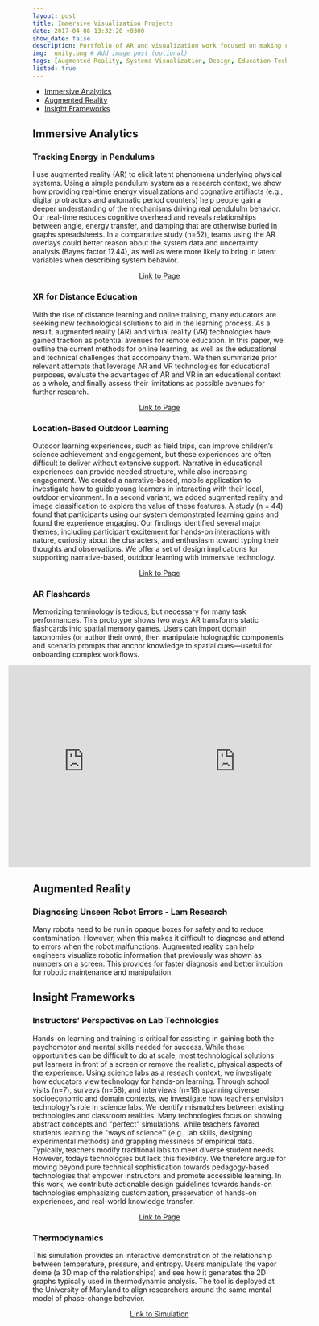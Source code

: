 ```yaml
---
layout: post
title: Immersive Visualization Projects
date: 2017-04-06 13:32:20 +0300
show_date: false
description: Portfolio of AR and visualization work focused on making complex systems legible for cross-functional teams.
img:  unity.png # Add image post (optional)
tags: [Augmented Reality, Systems Visualization, Design, Education Technology] # add tag
listed: true
---
```

- [Immersive Analytics](#immersive-analytics)
- [Augmented Reality](#augmented-reality)
- [Insight Frameworks](#insight-frameworks)

## Immersive Analytics
### Tracking Energy in Pendulums
I use augmented reality (AR) to elicit latent phenomena underlying physical systems. Using a simple pendulum system as a research context, we show how providing real-time energy visualizations and cognative artifiacts (e.g., digital protractors and automatic period counters) help people gain a deeper understanding of the mechanisms driving real pendululm behavior. Our real-time  reduces cognitive overhead and reveals relationships between angle, energy transfer, and damping that are otherwise buried in graphs spreadsheets. In a comparative study (n=52), teams using the AR overlays could better reason about the system data and uncertainty analysis (Bayes factor 17.44), as well as were more likely to bring in latent variables when describing system behavior. 


<p align="center">
  <a href="{{site.baseurl}}/pendulum" style="text-align: center;">Link to Page</a>
</p>

### XR for Distance Education
With the rise of distance learning and online training, many educators are seeking new technological solutions to aid in the learning process. As a result, augmented reality (AR) and virtual reality (VR) technologies have gained traction as potential avenues for remote education. In this paper, we outline the current methods for online learning, as well as the educational and technical challenges that accompany them. We then summarize prior relevant attempts that leverage AR and VR technologies for educational purposes, evaluate the advantages of AR and VR in an educational context as a whole, and finally assess their limitations as possible avenues for further research.


<p align="center">
  <a href="{{site.baseurl}}/XR-distance-ed" style="text-align: center;">Link to Page</a>
</p>

### Location-Based Outdoor Learning
Outdoor learning experiences, such as field trips, can improve children’s science achievement and engagement, but these experiences are often difficult to deliver without extensive support. Narrative in educational experiences can provide needed structure, while also increasing engagement. We created a narrative-based, mobile application to investigate how to guide young learners in interacting with their local, outdoor environment. In a second variant, we added augmented reality and image classification to explore the value of these features. A study (n = 44) found that participants using our system demonstrated learning gains and found the experience engaging. Our findings identified several major themes, including participant excitement for hands-on interactions with nature, curiosity about the characters, and enthusiasm toward typing their thoughts and observations. We offer a set of design implications for supporting narrative-based, outdoor learning with immersive technology.

<p align="center">
  <a href="{{site.baseurl}}/kiki" style="text-align: center;">Link to Page</a>
</p>


### AR Flashcards
Memorizing terminology is tedious, but necessary for many task performances. This prototype shows two ways AR transforms static flashcards into spatial memory games. Users can import domain taxonomies (or author their own), then manipulate holographic components and scenario prompts that anchor knowledge to spatial cues—useful for onboarding complex workflows.

<div style="display: flex; justify-content: center;">
  <div style="display: flex;">
      <div style="flex: 1;">
          <iframe src="https://drive.google.com/file/d/1K4BgvfuFuLtcIip8PlXwF9Pl_2PQxxUZ/preview" height="400" frameborder="0" allowfullscreen="true"></iframe>
      </div>
      <div style="flex: 1;">
  <iframe src="https://drive.google.com/file/d/1TPx92Qq_4ciKT0sKNYZDCdYTqJTCPo-c/preview"  height="400" frameborder="0" allowfullscreen="true"></iframe>
      </div>
  </div>
</div>


## Augmented Reality
### Diagnosing Unseen Robot Errors - Lam Research
<!-- <div style="position: relative; padding-bottom: 56.25%; height: 0; overflow: hidden; max-width: 100%;">
  <iframe style="position: absolute; top: 0; left: 0; width: 100%; height: 100%;" src="https://drive.google.com/file/d/18OwcHgKRvxQDop5DaIBVCX3VmvaQQ6bx/preview" frameborder="0" allowfullscreen></iframe>
</div> -->

Many robots need to be run in opaque boxes for safety and to reduce contamination. However, when this makes it difficult to diagnose and attend to errors when the robot malfunctions. Augmented reality can help engineers visualize robotic information that previously was shown as numbers on a screen. This provides for faster diagnosis and better intuition for robotic maintenance and manipulation. 

<!-- Note the video uses a visible robot to show how the holographic robot can respond to the real robot’s change in movement. -->

## Insight Frameworks
### Instructors' Perspectives on Lab Technologies
Hands-on learning and training is critical for assisting in gaining both the psychomotor and mental skills needed for success. While these opportunities can be difficult to do at scale, most technological solutions put learners in front of a screen or remove the realistic, physical aspects of the experience. Using science labs as a reseach context, we investigate how educators view technology for hands-on learning. Through school visits (n=7), surveys (n=58), and interviews (n=18) spanning diverse socioeconomic and domain contexts, we investigate how teachers envision technology's role in science labs. We identify mismatches between existing technologies and classroom realities. Many technologies focus on showing abstract concepts and "perfect" simulations, while teachers favored students learning the "ways of science'' (e.g., lab skills, designing experimental methods) and grappling messiness of empirical data. Typically, teachers modify traditional labs to meet diverse student needs. However, todays technologies but lack this flexibility. We therefore argue for moving beyond pure technical sophistication towards pedagogy-based technologies that empower instructors and promote accessible learning. In this work, we contribute actionable design guidelines towards hands-on technologies emphasizing customization, preservation of hands-on experiences, and real-world knowledge transfer. 


<p align="center">
  <a href="{{site.baseurl}}/chi-megapaper" style="text-align: center;">Link to Page</a>
</p>

### Thermodynamics
This simulation provides an interactive demonstration of the relationship between temperature, pressure, and entropy. Users manipulate the vapor dome (a 3D map of the relationships) and see how it generates the 2D graphs typically used in thermodynamic analysis. The tool is deployed at the University of Maryland to align researchers around the same mental model of phase-change behavior. 

<p align="center">
  <a href="https://elchilds.su.domains/Thermo/Isos/" style="text-align: center;">Link to Simulation</a>
</p>



